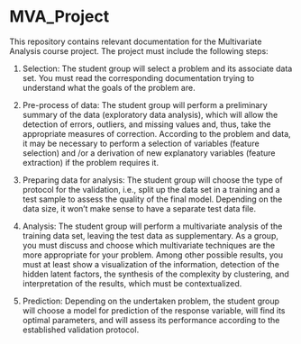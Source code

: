 # MVA_Project

This repository contains relevant documentation for the Multivariate Analysis course project. The project must include the following steps:

1. Selection: The student group will select a problem and its associate data set. You must read the corresponding documentation trying to understand what the goals of the problem are.

2. Pre-process of data: The student group will perform a preliminary summary of the data (exploratory data analysis), which will allow the detection of errors, outliers, and missing values and, thus, take the appropriate measures of correction. According to the problem and data, it may be necessary to perform a selection of variables (feature selection) and /or a derivation of new explanatory variables (feature extraction) if the problem requires it.

3. Preparing data for analysis: The student group will choose the type of protocol for the validation, i.e., split up the data set in a training and a test sample to assess the quality of the final model. Depending on the data size, it won’t make sense to have a separate test data file.

4. Analysis: The student group will perform a multivariate analysis of the training data set, leaving the test data as supplementary. As a group, you must discuss and choose which multivariate techniques are the more appropriate for your problem. Among other possible results, you must at least show a visualization of the information, detection of the hidden latent factors, the synthesis of the complexity by clustering, and interpretation of the results, which must be contextualized.

5. Prediction: Depending on the undertaken problem, the student group will choose a model for prediction of the response variable, will find its optimal parameters, and will assess its performance according to the established validation protocol.

